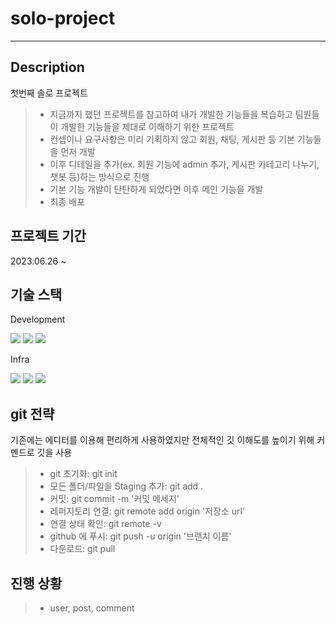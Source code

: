 # solo-project

---

## Description
첫번째 솔로 프로젝트

> - 지금까지 했던 프로젝트를 참고하여 내가 개발한 기능들을 복습하고 팀원들이 개발한 기능들을 제대로 이해하기 위한 프로젝트
> - 컨셉이나 요구사항은 미리 기획하지 않고 회원, 채팅, 게시판 등 기본 기능들을 먼저 개발
> - 이후 디테일을 추가(ex. 회원 기능에 admin 추가, 게시판 카테고리 나누기, 챗봇 등)하는 방식으로 진행
> - 기본 기능 개발이 탄탄하게 되었다면 이후 메인 기능을 개발
> - 최종 배포

## 프로젝트 기간
2023.06.26 ~ 

## 기술 스택

Development
<div>
  <img src="https://img.shields.io/badge/java-007396?style=for-the-badge&logo=java&logoColor=white">
  <img src="https://img.shields.io/badge/springboot-6DB33F?style=for-the-badge&logo=springboot&logoColor=white">
  <img src="https://img.shields.io/badge/mysql-4479A1?style=for-the-badge&logo=mysql&logoColor=white">
</div>

Infra
<div>
  <img src="https://img.shields.io/badge/amazonec2-FF9900?style=for-the-badge&logo=amazonec2&logoColor=white">
  <img src="https://img.shields.io/badge/amazonrds-527FFF?style=for-the-badge&logo=amazonrds&logoColor=white">
  <img src="https://img.shields.io/badge/amazons3-569A31?style=for-the-badge&logo=amazons3&logoColor=white">
</div>

## git 전략
기존에는 에디터를 이용해 편리하게 사용하였지만 전체적인 깃 이해도를 높이기 위해 커멘드로 깃을 사용

> - git 초기화: git init
> - 모든 폴더/파일을 Staging 추가: git add .
> - 커밋: git commit -m '커밋 메세지'
> - 레퍼지토리 연결: git remote add origin '저장소 url'
> - 연결 상태 확인: git remote -v
> - github 에 푸시: git push -u origin '브랜치 이름'
> - 다운로드: git pull

## 진행 상황
> - user, post, comment
